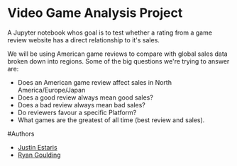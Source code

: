 # Video Game Analysis Project
A Jupyter notebook whos goal  is to test whether a rating from a game review website has a direct relationship to it's sales. 

We will be using American game reviews to compare with global sales data broken down into regions. Some of the big questions we're trying to answer are: 
* Does an American game review affect sales in North America/Europe/Japan
* Does a good review always mean good sales?
* Does a bad review always mean bad sales?
* Do reviewers favour a specific Platform?
* What games are the greatest of all time (best review and sales).

#Authors
- [Justin Estaris](https://github.com/JustinEstaris)
- [Ryan Goulding](https://github.com/RGoulding17) 


